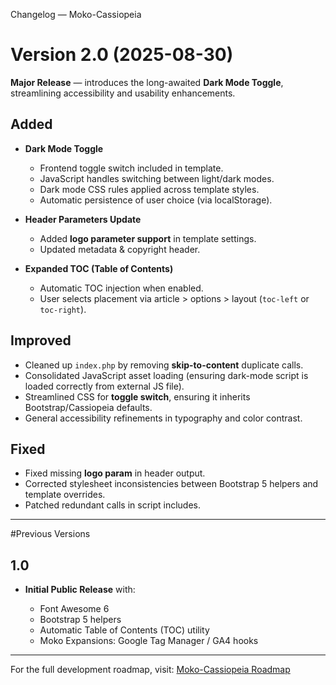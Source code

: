 <!--
=========================================================================
 Copyright (C) 2025 Moko Consulting <hello@mokoconsulting.tech>

 This file is part of a Moko Consulting project.

 SPDX-License-Identifier: GPL-3.0-or-later

 This program is free software; you can redistribute it and/or modify
 it under the terms of the GNU General Public License as published by
 the Free Software Foundation; either version 3 of the License, or
 (at your option) any later version.

 This program is distributed in the hope that it will be useful,
 but WITHOUT ANY WARRANTY; without even the implied warranty of
 MERCHANTABILITY or FITNESS FOR A PARTICULAR PURPOSE. See the
 GNU General Public License for more details.

 You should have received a copy of the GNU General Public License
 along with this program. If not, see https://www.gnu.org/licenses/ .
 =========================================================================
 FILE INFORMATION
 DEFGROUP: Joomla
 INGROUP: Moko-Cassiopeia
 PATH: CHANGELOG.md
 VERSION: 02.00
 BRIEF: Changelog file documenting version history of Moko-Cassiopeia
 =========================================================================
-->

Changelog — Moko-Cassiopeia

# Version 2.0 (2025-08-30)

**Major Release** — introduces the long-awaited **Dark Mode Toggle**, streamlining accessibility and usability enhancements.

## Added

* **Dark Mode Toggle**

	* Frontend toggle switch included in template.
	* JavaScript handles switching between light/dark modes.
	* Dark mode CSS rules applied across template styles.
	* Automatic persistence of user choice (via localStorage).

* **Header Parameters Update**

	* Added **logo parameter support** in template settings.
	* Updated metadata & copyright header.

* **Expanded TOC (Table of Contents)**

	* Automatic TOC injection when enabled.
	* User selects placement via article > options > layout (`toc-left` or `toc-right`).

## Improved

* Cleaned up `index.php` by removing **skip-to-content** duplicate calls.
* Consolidated JavaScript asset loading (ensuring dark-mode script is loaded correctly from external JS file).
* Streamlined CSS for **toggle switch**, ensuring it inherits Bootstrap/Cassiopeia defaults.
* General accessibility refinements in typography and color contrast.

## Fixed

* Fixed missing **logo param** in header output.
* Corrected stylesheet inconsistencies between Bootstrap 5 helpers and template overrides.
* Patched redundant calls in script includes.

---

#Previous Versions

## 1.0

* **Initial Public Release** with:

	* Font Awesome 6
	* Bootstrap 5 helpers
	* Automatic Table of Contents (TOC) utility
	* Moko Expansions: Google Tag Manager / GA4 hooks

---

For the full development roadmap, visit:
[Moko-Cassiopeia Roadmap](https://mokoconsulting.tech/support/joomla-cms/moko-cassiopeia-roadmap)
